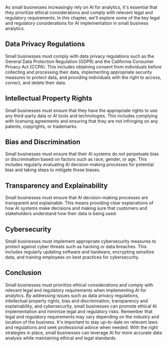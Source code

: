 

As small businesses increasingly rely on AI for analytics, it's essential that they prioritize ethical considerations and comply with relevant legal and regulatory requirements. In this chapter, we'll explore some of the key legal and regulatory considerations for AI implementation in small business analytics.

Data Privacy Regulations
------------------------

Small businesses must comply with data privacy regulations such as the General Data Protection Regulation (GDPR) and the California Consumer Privacy Act (CCPA). This includes obtaining consent from individuals before collecting and processing their data, implementing appropriate security measures to protect data, and providing individuals with the right to access, correct, and delete their data.

Intellectual Property Rights
----------------------------

Small businesses must ensure that they have the appropriate rights to use any third-party data or AI tools and technologies. This includes complying with licensing agreements and ensuring that they are not infringing on any patents, copyrights, or trademarks.

Bias and Discrimination
-----------------------

Small businesses must ensure that their AI systems do not perpetuate bias or discrimination based on factors such as race, gender, or age. This includes regularly evaluating AI decision-making processes for potential bias and taking steps to mitigate those biases.

Transparency and Explainability
-------------------------------

Small businesses must ensure that AI decision-making processes are transparent and explainable. This means providing clear explanations of how AI systems make decisions and making sure that customers and stakeholders understand how their data is being used.

Cybersecurity
-------------

Small businesses must implement appropriate cybersecurity measures to protect against cyber threats such as hacking or data breaches. This includes regularly updating software and hardware, encrypting sensitive data, and training employees on best practices for cybersecurity.

Conclusion
----------

Small businesses must prioritize ethical considerations and comply with relevant legal and regulatory requirements when implementing AI for analytics. By addressing issues such as data privacy regulations, intellectual property rights, bias and discrimination, transparency and explainability, and cybersecurity, small businesses can promote ethical AI implementation and minimize legal and regulatory risks. Remember that legal and regulatory requirements may vary depending on the industry and location of the business. It's important to stay up-to-date on relevant laws and regulations and seek professional advice when needed. With the right strategies in place, small businesses can leverage AI for more accurate data analysis while maintaining ethical and legal standards.
